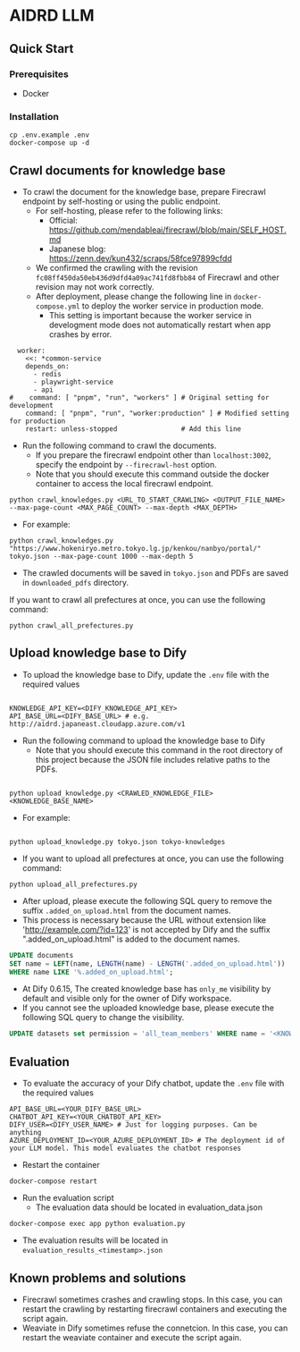# AIDRD LLM

## Quick Start

### Prerequisites

- Docker

### Installation

```
cp .env.example .env
docker-compose up -d
```

## Crawl documents for knowledge base

- To crawl the document for the knowledge base, prepare Firecrawl endpoint by self-hosting or using the public endpoint.
  - For self-hosting, please refer to the following links:
    - Official: https://github.com/mendableai/firecrawl/blob/main/SELF_HOST.md
    - Japanese blog: https://zenn.dev/kun432/scraps/58fce97899cfdd
  - We confirmed the crawling with the revision `fc08ff450da50eb436d9dfd4a09ac741fd8fbb84` of Firecrawl and other revision may not work correctly.
  - After deployment, please change the following line in `docker-compose.yml` to deploy the worker service in production mode.
    - This setting is important because the worker service in develogment mode does not automatically restart when app crashes by error.

```
  worker:
    <<: *common-service
    depends_on:
      - redis
      - playwright-service
      - api
#    command: [ "pnpm", "run", "workers" ] # Original setting for development
    command: [ "pnpm", "run", "worker:production" ] # Modified setting for production
    restart: unless-stopped                # Add this line
```

- Run the following command to crawl the documents.
  - If you prepare the firecrawl endpoint other than `localhost:3002`, specify the endpoint by `--firecrawl-host` option.
  - Note that you should execute this command outside the docker container to access the local firecrawl endpoint.

```
python crawl_knowledges.py <URL_TO_START_CRAWLING> <OUTPUT_FILE_NAME> --max-page-count <MAX_PAGE_COUNT> --max-depth <MAX_DEPTH>
```

- For example:

```
python crawl_knowledges.py "https://www.hokeniryo.metro.tokyo.lg.jp/kenkou/nanbyo/portal/" tokyo.json --max-page-count 1000 --max-depth 5
```

- The crawled documents will be saved in `tokyo.json` and PDFs are saved in `downloaded_pdfs` directory.

If you want to crawl all prefectures at once, you can use the following command:

```
python crawl_all_prefectures.py
```

## Upload knowledge base to Dify

- To upload the knowledge base to Dify, update the `.env` file with the required values

```

KNOWLEDGE_API_KEY=<DIFY_KNOWLEDGE_API_KEY>
API_BASE_URL=<DIFY_BASE_URL> # e.g. http://aidrd.japaneast.cloudapp.azure.com/v1

```

- Run the following command to upload the knowledge base to Dify
  - Note that you should execute this command in the root directory of this project because the JSON file includes relative paths to the PDFs.

```

python upload_knowledge.py <CRAWLED_KNOWLEDGE_FILE> <KNOWLEDGE_BASE_NAME>

```

- For example:

```

python upload_knowledge.py tokyo.json tokyo-knowledges

```

- If you want to upload all prefectures at once, you can use the following command:

```
python upload_all_prefectures.py
```

- After upload, please execute the following SQL query to remove the suffix `.added_on_upload.html` from the document names.
- This process is necessary because the URL without extension like 'http://example.com/?id=123' is not accepted by Dify and the suffix ".added_on_upload.html" is added to the document names.

```sql
UPDATE documents
SET name = LEFT(name, LENGTH(name) - LENGTH('.added_on_upload.html'))
WHERE name LIKE '%.added_on_upload.html';
```

- At Dify 0.6.15, The created knowledge base has `only_me` visibility by default and visible only for the owner of Dify workspace.
- If you cannot see the uploaded knowledge base, please execute the following SQL query to change the visibility.

```sql
UPDATE datasets set permission = 'all_team_members' WHERE name = '<KNOWLEDGE_BASE_NAME>';
```

## Evaluation

- To evaluate the accuracy of your Dify chatbot, update the `.env` file with the required values

```
API_BASE_URL=<YOUR_DIFY_BASE_URL>
CHATBOT_API_KEY=<YOUR_CHATBOT_API_KEY>
DIFY_USER=<DIFY_USER_NAME> # Just for logging purposes. Can be anything
AZURE_DEPLOYMENT_ID=<YOUR_AZURE_DEPLOYMENT_ID> # The deployment id of your LLM model. This model evaluates the chatbot responses
```

- Restart the container

```
docker-compose restart
```

- Run the evaluation script
  - The evaluation data should be located in evaluation_data.json

```
docker-compose exec app python evaluation.py
```

- The evaluation results will be located in `evaluation_results_<timestamp>.json`

## Known problems and solutions

- Firecrawl sometimes crashes and crawling stops. In this case, you can restart the crawling by restarting firecrawl containers and executing the script again.
- Weaviate in Dify sometimes refuse the connetcion. In this case, you can restart the weaviate container and execute the script again.
